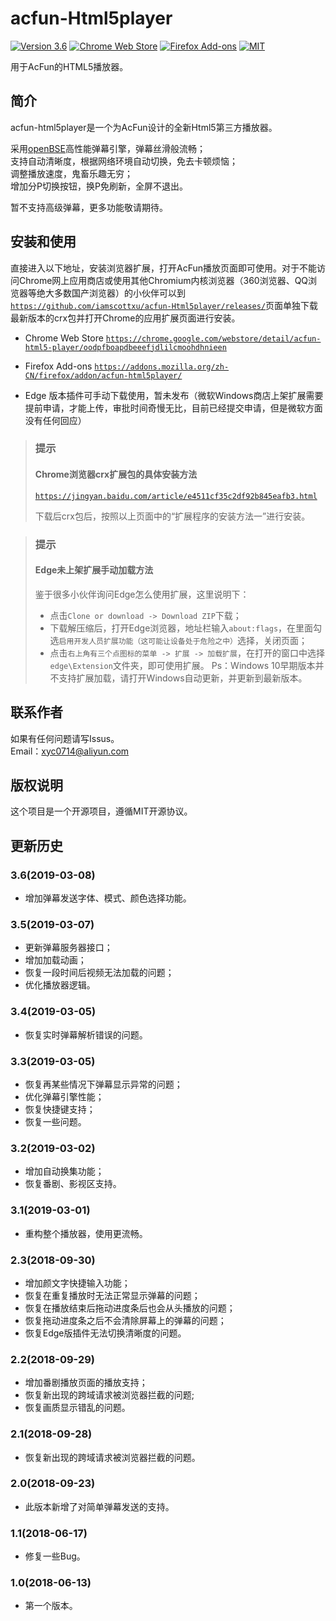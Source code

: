# acfun-Html5player
[![Version 3.6](https://img.shields.io/badge/version-3.6-brightgreen.svg)](https://github.com/iamscottxu/acfun-Html5player/releases)
[![Chrome Web Store](https://img.shields.io/chrome-web-store/stars/oodpfboapdbeeefjdlilcmoohdhnieen.svg)](https://chrome.google.com/webstore/detail/acfun-html5-player/oodpfboapdbeeefjdlilcmoohdhnieen)
[![Firefox Add-ons](https://img.shields.io/amo/stars/acfun-html5player.svg)](https://addons.mozilla.org/zh-CN/firefox/addon/acfun-html5player/)
[![MIT](https://img.shields.io/github/license/mashape/apistatus.svg)](https://github.com/iamscottxu/acfun-Html5player/blob/master/LICENSE)

用于AcFun的HTML5播放器。

## 简介
acfun-html5player是一个为AcFun设计的全新Html5第三方播放器。

采用[openBSE](https://iamscottxu.github.io/openBSE/)高性能弹幕引擎，弹幕丝滑般流畅；</br>
支持自动清晰度，根据网络环境自动切换，免去卡顿烦恼；</br>
调整播放速度，鬼畜乐趣无穷；</br>
增加分P切换按钮，换P免刷新，全屏不退出。

暂不支持高级弹幕，更多功能敬请期待。

## 安装和使用
直接进入以下地址，安装浏览器扩展，打开AcFun播放页面即可使用。对于不能访问Chrome网上应用商店或使用其他Chromium内核浏览器（360浏览器、QQ浏览器等绝大多数国产浏览器）的小伙伴可以到[`https://github.com/iamscottxu/acfun-Html5player/releases/`](https://github.com/iamscottxu/acfun-Html5player/releases/)页面单独下载最新版本的crx包并打开Chrome的应用扩展页面进行安装。

* Chrome Web Store [`https://chrome.google.com/webstore/detail/acfun-html5-player/oodpfboapdbeeefjdlilcmoohdhnieen`](https://chrome.google.com/webstore/detail/acfun-html5-player/oodpfboapdbeeefjdlilcmoohdhnieen)

* Firefox Add-ons [`https://addons.mozilla.org/zh-CN/firefox/addon/acfun-html5player/`](https://addons.mozilla.org/zh-CN/firefox/addon/acfun-html5player/)

* Edge 版本插件可手动下载使用，暂未发布（微软Windows商店上架扩展需要提前申请，才能上传，审批时间奇慢无比，目前已经提交申请，但是微软方面没有任何回应）

>### 提示
>#### Chrome浏览器crx扩展包的具体安装方法
>
>[`https://jingyan.baidu.com/article/e4511cf35c2df92b845eafb3.html`](https://jingyan.baidu.com/article/e4511cf35c2df92b845eafb3.html)
>
>下载后crx包后，按照以上页面中的“扩展程序的安装方法一”进行安装。

>### 提示
>#### Edge未上架扩展手动加载方法
>
>鉴于很多小伙伴询问Edge怎么使用扩展，这里说明下：
> * 点击`Clone or download -> Download ZIP`下载；
> * 下载解压缩后，打开Edge浏览器，地址栏输入`about:flags`，在里面勾选`启用开发人员扩展功能（这可能让设备处于危险之中）`选择，关闭页面；
> * 点击`右上角有三个点图标的菜单 -> 扩展 -> 加载扩展`，在打开的窗口中选择`edge\Extension`文件夹，即可使用扩展。
>Ps：Windows 10早期版本并不支持扩展加载，请打开Windows自动更新，并更新到最新版本。
>

## 联系作者
如果有任何问题请写Issus。<br/>
Email：xyc0714@aliyun.com

## 版权说明
这个项目是一个开源项目，遵循MIT开源协议。

## 更新历史
### 3.6(2019-03-08)
* 增加弹幕发送字体、模式、颜色选择功能。

### 3.5(2019-03-07)
* 更新弹幕服务器接口；
* 增加加载动画；
* 恢复一段时间后视频无法加载的问题；
* 优化播放器逻辑。

### 3.4(2019-03-05)
* 恢复实时弹幕解析错误的问题。

### 3.3(2019-03-05)
* 恢复再某些情况下弹幕显示异常的问题；
* 优化弹幕引擎性能；
* 恢复快捷键支持；
* 恢复一些问题。

### 3.2(2019-03-02)
* 增加自动换集功能；
* 恢复番剧、影视区支持。

### 3.1(2019-03-01)
* 重构整个播放器，使用更流畅。

### 2.3(2018-09-30)
* 增加颜文字快捷输入功能；
* 恢复在重复播放时无法正常显示弹幕的问题；
* 恢复在播放结束后拖动进度条后也会从头播放的问题；
* 恢复拖动进度条之后不会清除屏幕上的弹幕的问题；
* 恢复Edge版插件无法切换清晰度的问题。

### 2.2(2018-09-29)
* 增加番剧播放页面的播放支持；
* 恢复新出现的跨域请求被浏览器拦截的问题;
* 恢复画质显示错乱的问题。

### 2.1(2018-09-28)
* 恢复新出现的跨域请求被浏览器拦截的问题。

### 2.0(2018-09-23)
* 此版本新增了对简单弹幕发送的支持。

### 1.1(2018-06-17)
* 修复一些Bug。

### 1.0(2018-06-13)
* 第一个版本。
